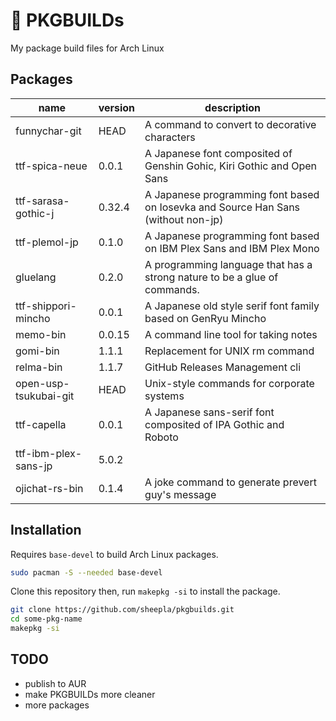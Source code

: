 # 🔺 PKGBUILDs

My package build files for Arch Linux

## Packages

| name | version | description |
|------|---------|-------------|
| funnychar-git | HEAD | A command to convert to decorative characters |
| ttf-spica-neue | 0.0.1 | A Japanese font composited of Genshin Gohic, Kiri Gothic and Open Sans |
| ttf-sarasa-gothic-j | 0.32.4 | A Japanese programming font based on Iosevka and Source Han Sans (without non-jp) |
| ttf-plemol-jp | 0.1.0 | A Japanese programming font based on IBM Plex Sans and IBM Plex Mono |
| gluelang | 0.2.0 | A programming language that has a strong nature to be a glue of commands. |
| ttf-shippori-mincho | 0.0.1 | A Japanese old style serif font family based on GenRyu Mincho |
| memo-bin | 0.0.15 | A command line tool for taking notes |
| gomi-bin | 1.1.1 | Replacement for UNIX rm command |
| relma-bin | 1.1.7 | GitHub Releases Management cli  |
| open-usp-tsukubai-git | HEAD | Unix-style commands for corporate systems |
| ttf-capella | 0.0.1 | A Japanese sans-serif font composited of IPA Gothic and Roboto |
| ttf-ibm-plex-sans-jp | 5.0.2 |  |
| ojichat-rs-bin | 0.1.4 | A joke command to generate prevert guy's message |


## Installation

Requires `base-devel` to build Arch Linux packages.

```bash
sudo pacman -S --needed base-devel
```

Clone this repository then, run `makepkg -si` to install the package.

```bash
git clone https://github.com/sheepla/pkgbuilds.git
cd some-pkg-name
makepkg -si
```

## TODO

- publish to AUR
- make PKGBUILDs more cleaner
- more packages
